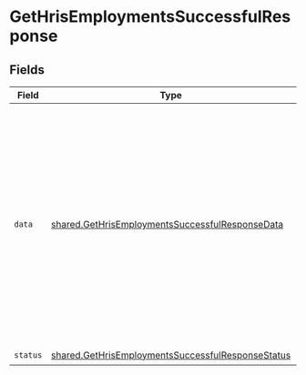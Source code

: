# GetHrisEmploymentsSuccessfulResponse


## Fields

| Field                                                                                                                                                                                                                                                                                                                                                                                                                                                                                                                                                                | Type                                                                                                                                                                                                                                                                                                                                                                                                                                                                                                                                                                 | Required                                                                                                                                                                                                                                                                                                                                                                                                                                                                                                                                                             | Description                                                                                                                                                                                                                                                                                                                                                                                                                                                                                                                                                          | Example                                                                                                                                                                                                                                                                                                                                                                                                                                                                                                                                                              |
| -------------------------------------------------------------------------------------------------------------------------------------------------------------------------------------------------------------------------------------------------------------------------------------------------------------------------------------------------------------------------------------------------------------------------------------------------------------------------------------------------------------------------------------------------------------------- | -------------------------------------------------------------------------------------------------------------------------------------------------------------------------------------------------------------------------------------------------------------------------------------------------------------------------------------------------------------------------------------------------------------------------------------------------------------------------------------------------------------------------------------------------------------------- | -------------------------------------------------------------------------------------------------------------------------------------------------------------------------------------------------------------------------------------------------------------------------------------------------------------------------------------------------------------------------------------------------------------------------------------------------------------------------------------------------------------------------------------------------------------------- | -------------------------------------------------------------------------------------------------------------------------------------------------------------------------------------------------------------------------------------------------------------------------------------------------------------------------------------------------------------------------------------------------------------------------------------------------------------------------------------------------------------------------------------------------------------------- | -------------------------------------------------------------------------------------------------------------------------------------------------------------------------------------------------------------------------------------------------------------------------------------------------------------------------------------------------------------------------------------------------------------------------------------------------------------------------------------------------------------------------------------------------------------------- |
| `data`                                                                                                                                                                                                                                                                                                                                                                                                                                                                                                                                                               | [shared.GetHrisEmploymentsSuccessfulResponseData](../../models/shared/gethrisemploymentssuccessfulresponsedata.md)                                                                                                                                                                                                                                                                                                                                                                                                                                                   | :heavy_check_mark:                                                                                                                                                                                                                                                                                                                                                                                                                                                                                                                                                   | N/A                                                                                                                                                                                                                                                                                                                                                                                                                                                                                                                                                                  | {<br/>"next": "eyJwYWdlIjoxMiwibm90ZSI6InRoaXMgaXMganVzdCBhbiBleGFtcGxlIGFuZCBub3QgcmVwcmVzZW50YXRpdmUgZm9yIGEgcmVhbCBjdXJzb3IhIn0=",<br/>"results": [<br/>{<br/>"id": "12vpXR7BeqYNWDShXRgsonnm",<br/>"remote_id": "859",<br/>"employee_id": "8Xk99QfVKYA6vfEafEUBdEPJ",<br/>"job_title": "Social Media Marketer",<br/>"pay_rate": 85000,<br/>"pay_period": "YEAR",<br/>"pay_frequency": "SEMIMONTHLY",<br/>"employment_type": "FULL_TIME",<br/>"pay_currency": "EUR",<br/>"effective_date": "2021-01-30T00:00:00.000Z",<br/>"changed_at": "2022-08-07T14:01:29.196Z",<br/>"remote_deleted_at": null,<br/>"remote_data": null<br/>}<br/>]<br/>} |
| `status`                                                                                                                                                                                                                                                                                                                                                                                                                                                                                                                                                             | [shared.GetHrisEmploymentsSuccessfulResponseStatus](../../models/shared/gethrisemploymentssuccessfulresponsestatus.md)                                                                                                                                                                                                                                                                                                                                                                                                                                               | :heavy_check_mark:                                                                                                                                                                                                                                                                                                                                                                                                                                                                                                                                                   | N/A                                                                                                                                                                                                                                                                                                                                                                                                                                                                                                                                                                  |                                                                                                                                                                                                                                                                                                                                                                                                                                                                                                                                                                      |